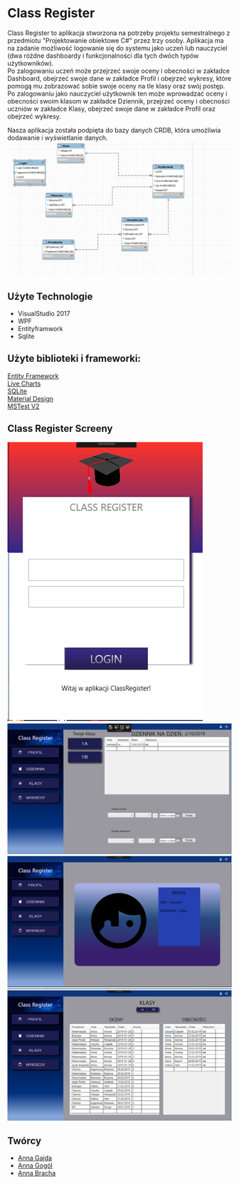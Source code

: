 <h1 id="opis">Class Register</h1>
Class Register to aplikacja stworzona na potrzeby projektu semestralnego z przedmiotu "Projektowanie obiektowe C#" przez trzy osoby. 
Aplikacja ma na zadanie możliwość logowanie się do systemu jako uczeń lub nauczyciel (dwa różdne dashboardy i funkcjonalności dla tych dwóch typów użytkowników).<br>
Po zalogowaniu uczeń może przejrzeć swoje oceny i obecności w zakładce Dashboard, obejrzeć swoje dane w zakładce Profil i obejrzeć wykresy, które pomogą mu zobrazować sobie swoje oceny na tle klasy oraz swój postęp.<br>
Po zalogowaniu jako nauczyciel użytkownik ten może wprowadzać oceny i obecności swoim klasom w zakładce Dziennik, przejrzeć oceny i obecności uczniów w zakładce Klasy, obejrzeć swoje dane w zakładce Profil oraz obejrzeć wykresy.<br>

Nasza aplikacja została podpięta do bazy danych CRDB, która umożliwia dodawanie i wyświetlanie danych. 
![Optional Text](Screeny/2.png)
<br>
## Użyte Technologie
* VisualStudio 2017<br>
* WPF<br>
* Entityframwork<br>
* Sqlite<br>

## Użyte biblioteki i frameworki:
[Entity Framework](https://github.com/aspnet/EntityFrameworkCore)<br>
[Live Charts](https://lvcharts.net/)<br>
[SQLite](https://github.com/mackyle/sqlite)<br>
[Material Design](https://github.com/MaterialDesignInXAML/MaterialDesignInXamlToolkit)<br>
[MSTest V2](https://github.com/Microsoft/testfx)

<h2 id="screeny">Class Register Screeny</h1>

![Login](Screeny/1.png)
![Dziennik](Screeny/3.PNG)
![Profil](Screeny/4.PNG)
![Klasy](Screeny/5.PNG)

<h2>Twórcy</h2>

* [Anna Gajda](https://github.com/Ojamenustik)<br>
* [Anna Gogól](https://github.com/anng96)<br>
* [Anna Bracha](https://github.com/silverdiamond45)<br>
